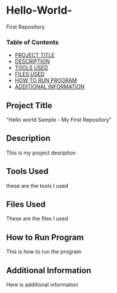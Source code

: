 # Hello-World-
First Repository   

### Table of Contents  

- [PROJECT TITLE](#Project-Title)
- [DESCRIPTION](#Description)
- [TOOLS USED](#Tools-Used)
- [FILES USED](#Files-Used)
- [HOW TO RUN PROGRAM](#How-to-Run-Program)
- [ADDITIONAL INFORMATION](#Additional-Information)

## Project Title  

"Hello world Sample - My First Repository"  

## Description  

This is my project desription 

## Tools Used

these are the tools I used

## Files Used

These are the files I used

## How to Run Program 

This is how to run the program

## Additional Information

Here is additional information
